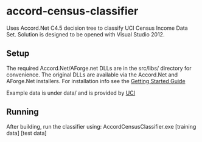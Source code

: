accord-census-classifier
========================

Uses Accord.Net C4.5 decision tree to classify UCI Census Income Data Set.  Solution is
designed to be opened with Visual Studio 2012.

## Setup

The required Accord.Net/AForge.net DLLs are in the src/libs/ directory for convenience.  The original DLLs are available via the Accord.Net and AForge.Net installers.  For installation info see the [Getting Started Guide](http://code.google.com/p/accord/wiki/GettingStarted)

Example data is under data/ and is provided by [UCI](http://archive.ics.uci.edu/ml/datasets/Census+Income)

## Running

After building, run the classifier using: AccordCensusClassifier.exe [training data] [test data]
